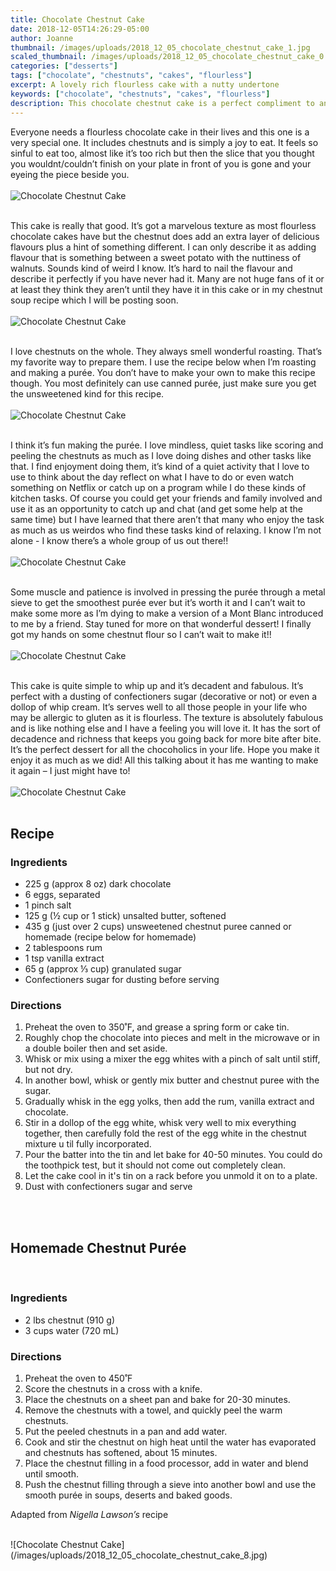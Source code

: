 ```yaml
---
title: Chocolate Chestnut Cake
date: 2018-12-05T14:26:29-05:00
author: Joanne
thumbnail: /images/uploads/2018_12_05_chocolate_chestnut_cake_1.jpg
scaled_thumbnail: /images/uploads/2018_12_05_chocolate_chestnut_cake_0.jpg
categories: ["desserts"]
tags: ["chocolate", "chestnuts", "cakes", "flourless"]
excerpt: A lovely rich flourless cake with a nutty undertone
keywords: ["chocolate", "chestnuts", "cakes", "flourless"]
description: This chocolate chestnut cake is a perfect compliment to any joyous occasion. This cake has a rich and almost nutty flavour from its roasted chestnuts. This chocolate chestnut cake will make you never look at chestnuts the same way again.
---
```


Everyone needs a flourless chocolate cake in their lives and this one is a very special one. It includes chestnuts and is simply a joy to eat. It feels so sinful to eat too, almost like it’s too rich but then the slice that you thought you wouldnt/couldn’t finish on your plate in front of you is gone and your eyeing the piece beside you.
</br>
</br>
![Chocolate Chestnut Cake](/images/uploads/2018_12_05_chocolate_chestnut_cake_2.jpg)
</br>
</br>

This cake is really that good. It’s got a marvelous texture as most flourless chocolate cakes have but the chestnut does add an extra layer of delicious flavours plus a hint of something different. I can only describe it as adding flavour that is something between a sweet potato with the nuttiness of walnuts. Sounds kind of weird I know. It’s hard to nail the flavour and describe it perfectly if you have never had it. Many are not huge fans of it or at least they think they aren’t until they have it in this cake or in my chestnut soup recipe which I will be posting soon.
</br>
</br>
![Chocolate Chestnut Cake](/images/uploads/2018_12_05_chocolate_chestnut_cake_3.jpg)
</br>
</br>

I love chestnuts on the whole. They always smell wonderful roasting. That’s my favorite way to prepare them. I use the recipe below when I’m roasting and making a purée. You don’t have to make your own to make this recipe though.  You most definitely can use canned purée, just make sure you get the unsweetened kind for this recipe.
</br>
</br>
![Chocolate Chestnut Cake](/images/uploads/2018_12_05_chocolate_chestnut_cake_4.jpg)
</br>
</br>

I think it’s fun making the purée. I love mindless, quiet tasks like scoring and peeling the chestnuts as much as I love doing dishes and other tasks like that. I find enjoyment doing them, it’s kind of a quiet activity that I love to use to think about the day reflect on what I have to do or even watch something on Netflix or catch up on a program while I do these kinds of kitchen tasks. Of course you could get your friends and family involved and use it as an opportunity to catch up and chat (and get some help at the same time) but I have learned that there aren’t that many who enjoy the task as much as us weirdos who find these tasks kind of relaxing. I know I’m not alone - I know there’s a whole group of us out there!!
</br>
</br>
![Chocolate Chestnut Cake](/images/uploads/2018_12_05_chocolate_chestnut_cake_5.jpg)
</br>
</br>

Some muscle and patience is involved in pressing the purée through a metal sieve to get the smoothest purée ever but it’s worth it and I can’t wait to make some more as I’m dying to make a version of a Mont Blanc introduced to me by a friend.  Stay tuned for more on that wonderful dessert! I finally got my hands on some chestnut flour so I can’t wait to make it!!
</br>
</br>
![Chocolate Chestnut Cake](/images/uploads/2018_12_05_chocolate_chestnut_cake_6.jpg)
</br>
</br>

This cake is quite simple to whip up and it’s decadent and fabulous. It’s perfect with a dusting of confectioners sugar (decorative or not) or even a dollop of whip cream.  It’s serves well to all those people in your life who may be allergic to gluten as it is flourless. The texture is absolutely fabulous and is like nothing else and I have a feeling you will love it. It has the sort of decadence and richness  that keeps you going back for more bite after bite. It’s the perfect dessert for all the chocoholics in your life. Hope you make it enjoy it as much as we did! All this talking about it has me wanting to make it again – I just might have to!
</br>
</br>
![Chocolate Chestnut Cake](/images/uploads/2018_12_05_chocolate_chestnut_cake_7.jpg)
</br>
</br>

## Recipe

### Ingredients

* 225 g (approx 8 oz) dark chocolate
* 6 eggs, separated
* 1 pinch salt
* 125 g (&frac12; cup or 1 stick) unsalted butter, softened
* 435 g (just over 2 cups) unsweetened chestnut puree canned or homemade (recipe below for homemade) 
* 2 tablespoons rum
* 1 tsp vanilla extract 
* 65 g (approx &frac13; cup)  granulated sugar
* Confectioners sugar for dusting before serving 

### Directions

1. Preheat the oven to 350˚F, and grease a spring form or cake tin.
1. Roughly chop the chocolate into pieces and melt in the microwave or in a double boiler then and set aside.
1. Whisk or mix using a mixer the egg whites with a pinch of salt until stiff, but not dry.
1. In another bowl, whisk or gently mix butter and chestnut puree with the sugar. 
1. Gradually whisk in the egg yolks, then add the rum, vanilla extract and chocolate.
1. Stir in a dollop of the egg white, whisk very well to mix everything together, then carefully fold the rest of the egg white in the chestnut mixture u til fully incorporated. 
1. Pour the batter into the tin and let bake for 40-50 minutes. You could do the toothpick test, but it should not come out completely clean. 
1. Let the cake cool in it's tin on a rack before you unmold it on to a plate.
1. Dust with confectioners sugar and serve
</br>
</br>

## Homemade Chestnut Purée
</br>

### Ingredients 

* 2 lbs chestnut (910 g)
* 3 cups water (720 mL)

### Directions

1. Preheat the oven to 450˚F 
2. Score the chestnuts in a cross with a knife.
3. Place the chestnuts on a sheet pan and bake for 20-30 minutes.
4. Remove the chestnuts with a towel, and quickly peel the warm chestnuts.
5. Put the peeled chestnuts in a pan and add water.
6. Cook and stir the chestnut on high heat until the water has evaporated and chestnuts has softened, about 15 minutes.
7. Place the chestnut filling in a food processor, add in water and blend until smooth.
8. Push the chestnut filling through a sieve into another bowl and use the smooth purée in soups, deserts and baked goods. 

Adapted from _Nigella Lawson’s_ recipe 

</br>
![Chocolate Chestnut Cake](/images/uploads/2018_12_05_chocolate_chestnut_cake_8.jpg)